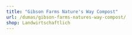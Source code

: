 ```yaml
---
title: "Gibson Farms Nature's Way Compost"
url: /dumas/gibson-farms-natures-way-compost/
shop: Landwirtschaftlich
---
```

